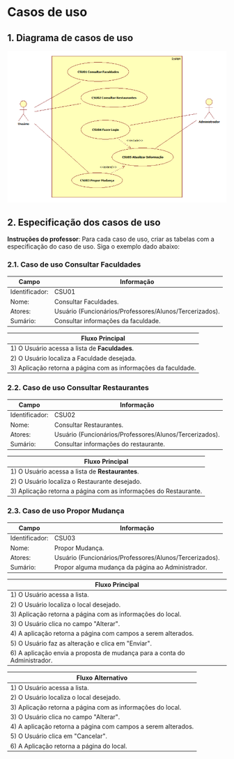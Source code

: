 # Casos de uso

## 1. Diagrama de casos de uso


![Diagrama dos casos de uso](UseCaseDiagram1.png)

## 2. Especificação dos casos de uso

**Instruções do professor**: Para cada caso de uso, criar as tabelas com a especificação do caso de uso. Siga o exemplo dado abaixo:

### 2.1. Caso de uso **Consultar Faculdades**

| Campo          | Informação        |
|---|---|
| Identificador: | CSU01              |
| Nome:          | Consultar Faculdades. |
| Atores:        | Usuário (Funcionários/Professores/Alunos/Tercerizados). |
| Sumário:       | Consultar informações da faculdade. |

| Fluxo Principal |
|---|
| 1) O Usuário acessa a lista de **Faculdades**. |
| 2) O Usuário localiza a Faculdade desejada.             |
| 3) Aplicação retorna a página com as informações da faculdade. |

### 2.2. Caso de uso **Consultar Restaurantes**

| Campo          | Informação        |
|---|---|
| Identificador: | CSU02              |
| Nome:          | Consultar Restaurantes. |
| Atores:        | Usuário (Funcionários/Professores/Alunos/Tercerizados). |
| Sumário:       | Consultar informações do restaurante. |

| Fluxo Principal |
|---|
| 1) O Usuário acessa a lista de **Restaurantes**. |
| 2) O Usuário localiza o Restaurante desejado.             |
| 3) Aplicação retorna a página com as informações do Restaurante. |

### 2.3. Caso de uso **Propor Mudança**

| Campo          | Informação        |
|---|---|
| Identificador: | CSU03              |
| Nome:          | Propor Mudança. |
| Atores:        | Usuário (Funcionários/Professores/Alunos/Tercerizados). |
| Sumário:       | Propor alguma mudança da página ao Administrador. |

| Fluxo Principal |
|---|
| 1) O Usuário acessa a lista. |
| 2) O Usuário localiza o local desejado.             |
| 3) Aplicação retorna a página com as informações do local. |
| 3) O Usuário clica no campo "Alterar". |
| 4) A aplicação retorna a página com campos a serem alterados. |
| 5) O Usuário faz as alteração e clica em "Enviar". |
| 6) A aplicação envia a proposta de mudança para a conta do Administrador. |

| Fluxo Alternativo |
|---|
| 1) O Usuário acessa a lista. |
| 2) O Usuário localiza o local desejado.             |
| 3) Aplicação retorna a página com as informações do local. |
| 3) O Usuário clica no campo "Alterar". |
| 4) A aplicação retorna a página com campos a serem alterados. |
| 5) O Usuário clica em "Cancelar". |
| 6) A Aplicação retorna a página do local. |
